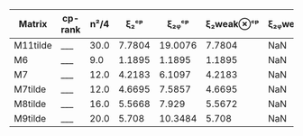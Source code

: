|Matrix| cp-rank| n²/4| ξ₂ᶜᵖ|  ξ₂ᵩᶜᵖ| ξ₂weak⊗ᶜᵖ|ξ₂ᵩweak⊗ᶜᵖ| ξ₂⊗ᶜᵖ|ξ₂ᵩ⊗ᶜᵖ| ξ₂ᵩ⊗ᶜᵖ + xᵢxⱼ|  
|---|---|---|---|---|---|---|---|---|---|  
|M11tilde| ___ | 30.0| 7.7804| 19.0076| 7.7804|NaN|10.3019|NaN|NaN | 
|M6| ___ | 9.0| 1.1895| 1.1895| 1.1895|NaN|2.0|NaN|NaN | 
|M7| ___ | 12.0| 4.2183| 6.1097| 4.2183|NaN|6.8033|NaN|NaN | 
|M7tilde| ___ | 12.0| 4.6695| 7.5857| 4.6695|NaN|5.8088|NaN|NaN | 
|M8tilde| ___ | 16.0| 5.5668| 7.929| 5.5672|NaN|6.4438|NaN|NaN | 
|M9tilde| ___ | 20.0| 5.708| 10.3484| 5.708|NaN|7.5876|NaN|NaN | 
